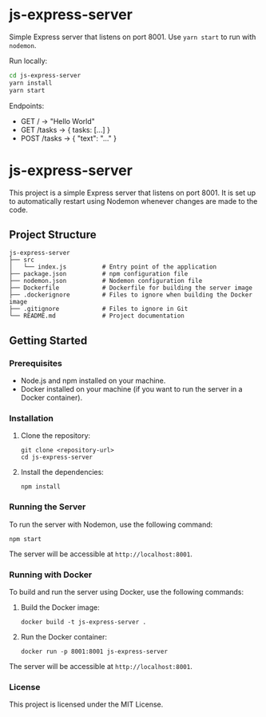 # js-express-server

Simple Express server that listens on port 8001. Use `yarn start` to run with `nodemon`.

Run locally:

```bash
cd js-express-server
yarn install
yarn start
```

Endpoints:
- GET / -> "Hello World"
- GET /tasks -> { tasks: [...] }
- POST /tasks -> { "text": "..." }
# js-express-server

This project is a simple Express server that listens on port 8001. It is set up to automatically restart using Nodemon whenever changes are made to the code.

## Project Structure

```
js-express-server
├── src
│   └── index.js          # Entry point of the application
├── package.json          # npm configuration file
├── nodemon.json          # Nodemon configuration file
├── Dockerfile            # Dockerfile for building the server image
├── .dockerignore         # Files to ignore when building the Docker image
├── .gitignore            # Files to ignore in Git
└── README.md             # Project documentation
```

## Getting Started

### Prerequisites

- Node.js and npm installed on your machine.
- Docker installed on your machine (if you want to run the server in a Docker container).

### Installation

1. Clone the repository:
   ```
   git clone <repository-url>
   cd js-express-server
   ```

2. Install the dependencies:
   ```
   npm install
   ```

### Running the Server

To run the server with Nodemon, use the following command:
```
npm start
```

The server will be accessible at `http://localhost:8001`.

### Running with Docker

To build and run the server using Docker, use the following commands:

1. Build the Docker image:
   ```
   docker build -t js-express-server .
   ```

2. Run the Docker container:
   ```
   docker run -p 8001:8001 js-express-server
   ```

The server will be accessible at `http://localhost:8001`.

### License

This project is licensed under the MIT License.